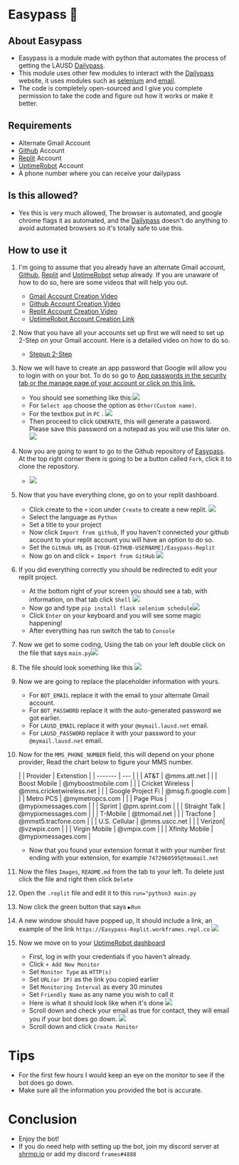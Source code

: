 # Easypass 🍤

## About Easypass
- Easypass is a module made with python that automates the process of getting the LAUSD [Dailypass](https://pap.lausd.net/en-US/).
- This module uses other few modules to interact with the [Dailypass](https://pap.lausd.net/en-US/) website, it uses modules such as [selenium](https://pypi.org/project/selenium/) and [email](https://docs.python.org/3/library/email.html).
- The code is completely open-sourced and I give you complete permission to take the code and figure out how it works or make it better.

## Requirements
- Alternate Gmail Account
- [Github](https://github.com/) Account
- [Replit](https://replit.com/) Account
- [UptimeRobot](https://uptimerobot.com/) Account
- A phone number where you can receive your dailypass

## Is this allowed?
- Yes this is very much allowed, The browser is automated, and google chrome flags it as automated, and the [Dailypass](https://pap.lausd.net/en-US/)  doesn't do anything to avoid automated browsers so it's totally safe to use this.

## How to use it
1. I'm going to assume that you already have an alternate Gmail account, [Github](https://github.com/), [Replit](https://replit.com/) and [UptimeRobot](https://uptimerobot.com/)  setup already. If you are unaware of how to do so, here are some videos that will help you out. 
	- [Gmail Account Creation Video](https://www.youtube.com/watch?v=Q9Z1Os3jLOU)
	- [Github Account Creation Video](https://www.youtube.com/watch?v=-Di-ZfcBDXU)
	- [Replit Account Creation Video](https://www.youtube.com/watch?v=EnTcdgyan0o)
	- [UptimeRobot Account Creation Link](https://uptimerobot.com/signUp)
2. Now that you have all your accounts set up first we will need to set up 2-Step on your Gmail account. Here is a detailed video on how to do so.
	- [Stepup 2-Step](https://www.youtube.com/watch?v=jJKWDDj1Wgw)
3. Now we will have to create an app password that Google will allow you to login with on your bot. To do so go to [App passwords in the security tab or the manage page of your account or click on this link.](http://myaccount.google.com/apppasswords)
	- You should see something like this:![](https://github.com/workframes/Easypass-Replit/blob/main/Images/app_password_v1.png?raw=true)
	- For `Select app` choose the option as `Other(Custom name)`. 
	- For the textbox put in `PC` . ![](https://github.com/workframes/Easypass-Replit/blob/main/Images/app_password_v2.png?raw=true)
	-  Then proceed to click `GENERATE`, this will generate a password. Please save this password on a notepad as you will use this later on. ![](https://github.com/workframes/Easypass-Replit/blob/main/Images/app_password_v3.png?raw=true)
4. Now you are going to want to go to the Github repository of [Easypass](https://github.com/workframes/Easypass-Replit). At the top right corner there is going to be a button called `Fork`, click it to clone the repository.
	- ![](https://github.com/workframes/Easypass-Replit/blob/main/Images/github_fork_v1.png?raw=true)
5. Now that you have everything clone, go on to your replit dashboard. 
	- Click create to the `+` icon under `Create` to create a new replit. ![](https://github.com/workframes/Easypass-Replit/blob/main/Images/create_replit_v1.png?raw=true)
	- Select the language as `Python`
	- Set a title to your project
	- Now click `Import from github`, If you haven't connected your github account to your replit account you will have an option to do so.
	- Set the `GitHub URL` as `[YOUR-GITHUB-USERNAME]/Easypass-Replit`
	- Now go on and click `+ Import from GitHub` ![](https://github.com/workframes/Easypass-Replit/blob/main/Images/import_github_v1.png?raw=true)
6. If you did everything correctly you should be redirected to edit your replit project.
	- At the bottom right of your screen you should see a tab, with information, on that tab click `Shell` ![](https://github.com/workframes/Easypass-Replit/blob/main/Images/edit_replit_v1.png?raw=true)
	- Now go and type `pip install flask selenium schedule`![](https://github.com/workframes/Easypass-Replit/blob/main/Images/install_dep_v1.png?raw=true)
	-  Click `Enter` on your keyboard and you will see some magic happening!
	-  After everything has run switch the tab to `Console`
7. Now we get to some coding, Using the tab on your left double click on the file that says `main.py`![](https://github.com/workframes/Easypass-Replit/blob/main/Images/switch_file_v1.png?raw=true)
8. The file should look something like this ![](https://github.com/workframes/Easypass-Replit/blob/main/Images/example_file_v1.png?raw=true)
9. Now we are going to replace the placeholder information with yours.
	- For `BOT_EMAIL` replace it with the email to your alternate Gmail account.
	- For `BOT_PASSWORD` replace it with the auto-generated password we got earlier.
	- For `LAUSD_EMAIL` replace it with your `@mymail.lausd.net` email.
	- For `LAUSD_PASSWORD` replace it with your password to your `@mymail.lausd.net` email.
10. Now for the `MMS_PHONE_NUMBER` field, this will depend on your phone provider, Read the chart below to figure your MMS number. 

	| | Provider | Extenstion | 
	| -------       | ---  | 
	| | AT&T | @mms.att.net |
	| | Boost Mobile | @myboostmobile.com |
	| | Cricket Wireless | @mms.cricketwireless.net |
	| | Google Project Fi | @msg.fi.google.com |
	| | Metro PCS | @mymetropcs.com |
	| | Page Plus | @mypixmessages.com |
	| | Sprint | @pm.sprint.com |
	| | Straight Talk | @mypixmessages.com |
	| | T-Mobile | @tmomail.net |
	| | Tracfone | @mmst5.tracfone.com |
	| | U.S. Cellular | @mms.uscc.net |
	| | Verizon| @vzwpix.com |
	| | Virgin Mobile | @vmpix.com |
	| | Xfinity Mobile | @mypixmessages.com |
	
	- Now that you found your extension format it with your number first ending with your extension, for example `7472960595@tmomail.net`
11. Now the files  `Images`, `README.md` from the tab to your left. To delete just click the file and right then click `Delete`
12. Open the `.replit` file and edit it to this `run="python3 main.py`
13. Now click the green button that says `▶Run`
14. A new window should have popped up, It should include a link, an example of the link `https://Easypass-Replit.workframes.repl.co` ![](https://github.com/workframes/Easypass-Replit/blob/main/Images/get_linke_v1.png?raw=true)
15. Now we move on to your [UptimeRobot dashboard](https://uptimerobot.com/dashboard.php)
	- First, log in with your credentials if you haven't already.
	- Click `+ Add New Monitor`
	- Set `Monitor Type` as `HTTP(s)`
	- Set `URL(or IP)` as the link you copied earlier
	- Set `Monitoring Interval` as every 30 minutes
	- Set `Friendly Name` as any name you wish to call it
	-  Here is what it should look like when it's done ![](https://github.com/workframes/Easypass-Replit/blob/main/Images/example_monitor_v1.png?raw=true)
	- Scroll down and check your email as true for contact, they will email you if your bot does go down. ![](https://github.com/workframes/Easypass-Replit/blob/main/Images/example_monitor_v2.png?raw=true)
	- Scroll down and click `Create Monitor`

# Tips
- For the first few hours I would keep an eye on the monitor to see if the bot does go down.
- Make sure all the information you provided the bot is accurate.

# Conclusion
- Enjoy the bot!
- If you do need help with setting up the bot, join my discord server at [shrmp.io](http://shrmp.io/) or add my discord `frames#4888`

	
